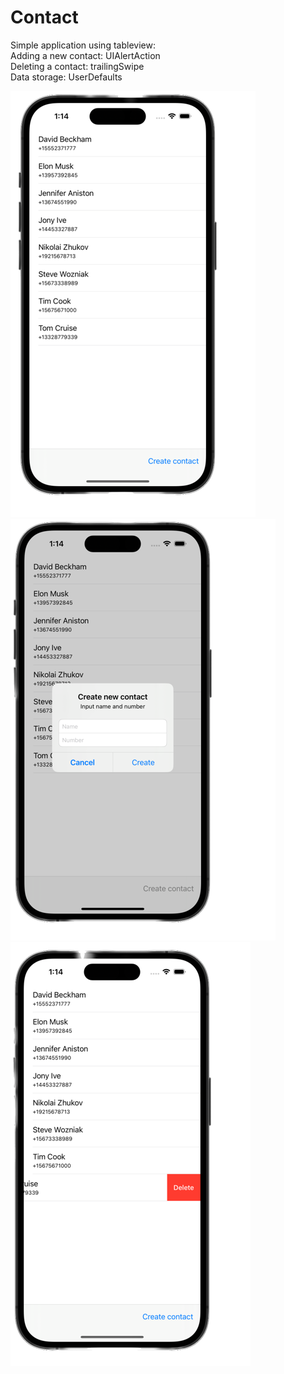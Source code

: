 # Contact

Simple application using tableview:<br>
Adding a new contact: UIAlertAction<br>
Deleting a contact: trailingSwipe<br>
Data storage: UserDefaults<br>

![Image alt](https://github.com/nzhkv/Contact/blob/main/pic1.png)
![Image alt](https://github.com/nzhkv/Contact/blob/main/pic2.png)
![Image alt](https://github.com/nzhkv/Contact/blob/main/pic3.png)

